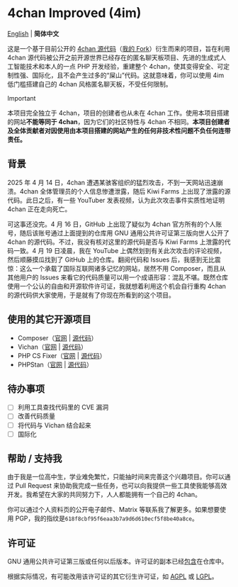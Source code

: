 # 4chan Improved (4im)

[English](README.md) | **简体中文**

这是一个基于目前公开的 [4chan 源代码](https://github.com/4chan-org/4chan)（[我的 Fork](https://github.com/Diamochang/4chan-fixed)）衍生而来的项目，旨在利用 4chan 源代码被公开之前开源世界已经存在的匿名聊天板项目、先进的生成式人工智能技术和本人的一点 PHP 开发经验，重建整个 4chan，使其变得安全、可定制性强、国际化，且不会产生过多的“屎山”代码。这就意味着，你可以使用 4im 低门槛搭建自己的 4chan 风格匿名聊天板，不受任何限制。

> [!IMPORTANT]
> 本项目完全独立于 4chan，项目的创建者也从未在 4chan 工作。使用本项目搭建的网站**不能等同于 4chan**，因为它们的社区特性与 4chan 不相同。**本项目创建者及全体贡献者对因使用由本项目搭建的网站产生的任何非技术性问题不负任何连带责任。**

## 背景
2025 年 4 月 14 日，4chan 遭遇某骇客组织的猛烈攻击，不到一天网站迅速崩溃。4chan 全体管理员的个人信息惨遭泄露，随后 Kiwi Farms 上出现了泄露的源代码。此日之后，有一些 YouTuber 发表视频，认为此次攻击事件实质性地证明 4chan 正在走向死亡。

可这事还没完。4 月 16 日，GitHub 上出现了疑似为 4chan 官方所有的个人账号，随后该账号通过上面提到的仓库用 GNU 通用公共许可证第三版向世人公开了 4chan 的源代码。不过，我没有核对这里的源代码是否与 Kiwi Farms 上泄露的代码一致。4 月 19 日凌晨，我在 YouTube 上偶然划到有关此次攻击的评论视频，然后顺藤摸瓜找到了 GitHub 上的仓库。翻阅代码和 Issues 后，我感到无比震惊：这么一个承载了国际互联网诸多记忆的网站，居然不用 Composer，而且从其他用户的 Issues 来看它的代码质量可以用一个成语形容：混乱不堪。既然仓库使用一个公认的自由和开源软件许可证，我就想着利用这个机会自行重构 4chan 的源代码供大家使用，于是就有了你现在所看到的这个项目。

## 使用的其它开源项目
- Composer（[官网](https://getcomposer.org/) | [源代码](https://github.com/composer/composer)）
- Vichan（[官网](https://vichan.info/) | [源代码](https://github.com/vichan-devel/vichan)）
- PHP CS Fixer（[官网](https://cs.symfony.com) | [源代码](https://github.com/PHP-CS-Fixer/PHP-CS-Fixer)）
- PHPStan（[官网](https://phpstan.org/) | [源代码](https://github.com/phpstan/phpstan)）

## 待办事项
- [ ] 利用工具查找代码里的 CVE 漏洞
- [ ] 改善代码质量
- [ ] 将代码与 Vichan 结合起来
- [ ] 国际化

## 帮助 / 支持我
由于我是一位高中生，学业难免繁忙，只能抽时间来完善这个兴趣项目。你可以通过 Pull Request 来协助我完成一些任务，也可以向我提供一些工具使我能够高效开发。我希望在大家的共同努力下，人人都能拥有一个自己的 4chan。

你可以通过个人资料页的公开电子邮件、Matrix 等联系我了解更多。如果想要使用 PGP，我的指纹是`618f8cbf95f6eaa3b7a9d6d610ecf5f8be40a8ce`。

## 许可证
GNU 通用公共许可证第三版或任何以后版本。许可证的副本已经[包含](LICENSE)在仓库中。

根据实际情况，有可能改用该许可证的其它衍生许可证，如 [AGPL](https://www.gnu.org/licenses/agpl.html) 或 [LGPL](https://www.gnu.org/licenses/lgpl.html)。